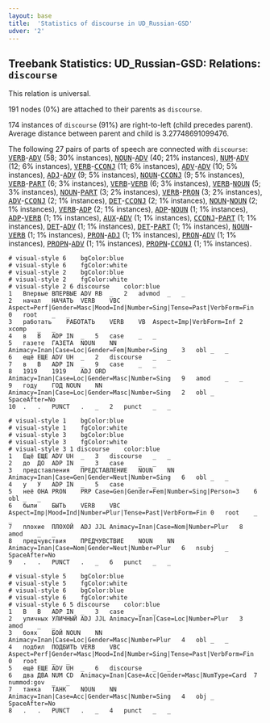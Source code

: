 ```yaml
---
layout: base
title:  'Statistics of discourse in UD_Russian-GSD'
udver: '2'
---
```


## Treebank Statistics: UD_Russian-GSD: Relations: `discourse`

This relation is universal.

191 nodes (0%) are attached to their parents as `discourse`.

174 instances of `discourse` (91%) are right-to-left (child precedes parent).
Average distance between parent and child is 3.27748691099476.

The following 27 pairs of parts of speech are connected with `discourse`: <tt><a href="ru_gsd-pos-VERB.html">VERB</a></tt>-<tt><a href="ru_gsd-pos-ADV.html">ADV</a></tt> (58; 30% instances), <tt><a href="ru_gsd-pos-NOUN.html">NOUN</a></tt>-<tt><a href="ru_gsd-pos-ADV.html">ADV</a></tt> (40; 21% instances), <tt><a href="ru_gsd-pos-NUM.html">NUM</a></tt>-<tt><a href="ru_gsd-pos-ADV.html">ADV</a></tt> (12; 6% instances), <tt><a href="ru_gsd-pos-VERB.html">VERB</a></tt>-<tt><a href="ru_gsd-pos-CCONJ.html">CCONJ</a></tt> (11; 6% instances), <tt><a href="ru_gsd-pos-ADV.html">ADV</a></tt>-<tt><a href="ru_gsd-pos-ADV.html">ADV</a></tt> (10; 5% instances), <tt><a href="ru_gsd-pos-ADJ.html">ADJ</a></tt>-<tt><a href="ru_gsd-pos-ADV.html">ADV</a></tt> (9; 5% instances), <tt><a href="ru_gsd-pos-NOUN.html">NOUN</a></tt>-<tt><a href="ru_gsd-pos-CCONJ.html">CCONJ</a></tt> (9; 5% instances), <tt><a href="ru_gsd-pos-VERB.html">VERB</a></tt>-<tt><a href="ru_gsd-pos-PART.html">PART</a></tt> (6; 3% instances), <tt><a href="ru_gsd-pos-VERB.html">VERB</a></tt>-<tt><a href="ru_gsd-pos-VERB.html">VERB</a></tt> (6; 3% instances), <tt><a href="ru_gsd-pos-VERB.html">VERB</a></tt>-<tt><a href="ru_gsd-pos-NOUN.html">NOUN</a></tt> (5; 3% instances), <tt><a href="ru_gsd-pos-NOUN.html">NOUN</a></tt>-<tt><a href="ru_gsd-pos-PART.html">PART</a></tt> (3; 2% instances), <tt><a href="ru_gsd-pos-VERB.html">VERB</a></tt>-<tt><a href="ru_gsd-pos-PRON.html">PRON</a></tt> (3; 2% instances), <tt><a href="ru_gsd-pos-ADV.html">ADV</a></tt>-<tt><a href="ru_gsd-pos-CCONJ.html">CCONJ</a></tt> (2; 1% instances), <tt><a href="ru_gsd-pos-DET.html">DET</a></tt>-<tt><a href="ru_gsd-pos-CCONJ.html">CCONJ</a></tt> (2; 1% instances), <tt><a href="ru_gsd-pos-NOUN.html">NOUN</a></tt>-<tt><a href="ru_gsd-pos-NOUN.html">NOUN</a></tt> (2; 1% instances), <tt><a href="ru_gsd-pos-VERB.html">VERB</a></tt>-<tt><a href="ru_gsd-pos-ADP.html">ADP</a></tt> (2; 1% instances), <tt><a href="ru_gsd-pos-ADP.html">ADP</a></tt>-<tt><a href="ru_gsd-pos-NOUN.html">NOUN</a></tt> (1; 1% instances), <tt><a href="ru_gsd-pos-ADP.html">ADP</a></tt>-<tt><a href="ru_gsd-pos-VERB.html">VERB</a></tt> (1; 1% instances), <tt><a href="ru_gsd-pos-AUX.html">AUX</a></tt>-<tt><a href="ru_gsd-pos-ADV.html">ADV</a></tt> (1; 1% instances), <tt><a href="ru_gsd-pos-CCONJ.html">CCONJ</a></tt>-<tt><a href="ru_gsd-pos-PART.html">PART</a></tt> (1; 1% instances), <tt><a href="ru_gsd-pos-DET.html">DET</a></tt>-<tt><a href="ru_gsd-pos-ADV.html">ADV</a></tt> (1; 1% instances), <tt><a href="ru_gsd-pos-DET.html">DET</a></tt>-<tt><a href="ru_gsd-pos-PART.html">PART</a></tt> (1; 1% instances), <tt><a href="ru_gsd-pos-NOUN.html">NOUN</a></tt>-<tt><a href="ru_gsd-pos-VERB.html">VERB</a></tt> (1; 1% instances), <tt><a href="ru_gsd-pos-PRON.html">PRON</a></tt>-<tt><a href="ru_gsd-pos-ADJ.html">ADJ</a></tt> (1; 1% instances), <tt><a href="ru_gsd-pos-PRON.html">PRON</a></tt>-<tt><a href="ru_gsd-pos-ADV.html">ADV</a></tt> (1; 1% instances), <tt><a href="ru_gsd-pos-PROPN.html">PROPN</a></tt>-<tt><a href="ru_gsd-pos-ADV.html">ADV</a></tt> (1; 1% instances), <tt><a href="ru_gsd-pos-PROPN.html">PROPN</a></tt>-<tt><a href="ru_gsd-pos-CCONJ.html">CCONJ</a></tt> (1; 1% instances).


~~~ conllu
# visual-style 6	bgColor:blue
# visual-style 6	fgColor:white
# visual-style 2	bgColor:blue
# visual-style 2	fgColor:white
# visual-style 2 6 discourse	color:blue
1	Впервые	ВПЕРВЫЕ	ADV	RB	_	2	advmod	_	_
2	начал	НАЧАТЬ	VERB	VBC	Aspect=Perf|Gender=Masc|Mood=Ind|Number=Sing|Tense=Past|VerbForm=Fin	0	root	_	_
3	работать	РАБОТАТЬ	VERB	VB	Aspect=Imp|VerbForm=Inf	2	xcomp	_	_
4	в	В	ADP	IN	_	5	case	_	_
5	газете	ГАЗЕТА	NOUN	NN	Animacy=Inan|Case=Loc|Gender=Fem|Number=Sing	3	obl	_	_
6	ещё	ЕЩЕ	ADV	UH	_	2	discourse	_	_
7	в	В	ADP	IN	_	9	case	_	_
8	1919	1919	ADJ	ORD	Animacy=Inan|Case=Loc|Gender=Masc|Number=Sing	9	amod	_	_
9	году	ГОД	NOUN	NN	Animacy=Inan|Case=Loc|Gender=Masc|Number=Sing	2	obl	_	SpaceAfter=No
10	.	.	PUNCT	.	_	2	punct	_	_

~~~


~~~ conllu
# visual-style 1	bgColor:blue
# visual-style 1	fgColor:white
# visual-style 3	bgColor:blue
# visual-style 3	fgColor:white
# visual-style 3 1 discourse	color:blue
1	Ещё	ЕЩЕ	ADV	UH	_	3	discourse	_	_
2	до	ДО	ADP	IN	_	3	case	_	_
3	представления	ПРЕДСТАВЛЕНИЕ	NOUN	NN	Animacy=Inan|Case=Gen|Gender=Neut|Number=Sing	6	obl	_	_
4	у	У	ADP	IN	_	5	case	_	_
5	неё	ОНА	PRON	PRP	Case=Gen|Gender=Fem|Number=Sing|Person=3	6	obl	_	_
6	были	БЫТЬ	VERB	VBC	Aspect=Imp|Mood=Ind|Number=Plur|Tense=Past|VerbForm=Fin	0	root	_	_
7	плохие	ПЛОХОЙ	ADJ	JJL	Animacy=Inan|Case=Nom|Number=Plur	8	amod	_	_
8	предчувствия	ПРЕДЧУВСТВИЕ	NOUN	NN	Animacy=Inan|Case=Nom|Gender=Neut|Number=Plur	6	nsubj	_	SpaceAfter=No
9	.	.	PUNCT	.	_	6	punct	_	_

~~~


~~~ conllu
# visual-style 5	bgColor:blue
# visual-style 5	fgColor:white
# visual-style 6	bgColor:blue
# visual-style 6	fgColor:white
# visual-style 6 5 discourse	color:blue
1	В	В	ADP	IN	_	3	case	_	_
2	уличных	УЛИЧНЫЙ	ADJ	JJL	Animacy=Inan|Case=Loc|Number=Plur	3	amod	_	_
3	боях	БОЙ	NOUN	NN	Animacy=Inan|Case=Loc|Gender=Masc|Number=Plur	4	obl	_	_
4	подбил	ПОДБИТЬ	VERB	VBC	Aspect=Perf|Gender=Masc|Mood=Ind|Number=Sing|Tense=Past|VerbForm=Fin	0	root	_	_
5	ещё	ЕЩЕ	ADV	UH	_	6	discourse	_	_
6	два	ДВА	NUM	CD	Animacy=Inan|Case=Acc|Gender=Masc|NumType=Card	7	nummod:gov	_	_
7	танка	ТАНК	NOUN	NN	Animacy=Inan|Case=Acc|Gender=Masc|Number=Sing	4	obj	_	SpaceAfter=No
8	.	.	PUNCT	.	_	4	punct	_	_

~~~


